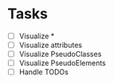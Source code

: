 # Tasks

- [ ] Visualize \*
- [ ] Visualize attributes
- [ ] Visualize PseudoClasses
- [ ] Visualize PseudoElements
- [ ] Handle TODOs

